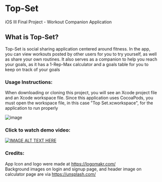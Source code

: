 # Top-Set
iOS III Final Project - Workout Companion Application

## What is Top-Set?
Top-Set is social sharing application centered around fitness. In the app, you can view workouts posted by other users for you to try yourself, as well as share your own routines. It also serves as a companion to help you reach your goals, as it has a 1-Rep-Max calculator and a goals table for you to keep on track of your goals

### Usage Instructions:
When downloading or cloning this project, you will see an Xcode project file and an Xcode workspace file. Since this application uses CocoaPods, you must open the workspace file, in this case "Top Set.xcworkspace", for the application to run properly

![image](https://user-images.githubusercontent.com/42623969/81354642-c5b73f80-9091-11ea-9f8e-d0901782f94a.png)


### Click to watch demo video:
[![IMAGE ALT TEXT HERE](https://img.youtube.com/vi/VHlHy7Z7YFo/0.jpg)](https://www.youtube.com/watch?v=VHlHy7Z7YFo&feature=youtu.be)

### Credits:
App Icon and logo were made at https://logomakr.com/   
Background images on login and signup page, and header image on calculator page are via https://unsplash.com/
